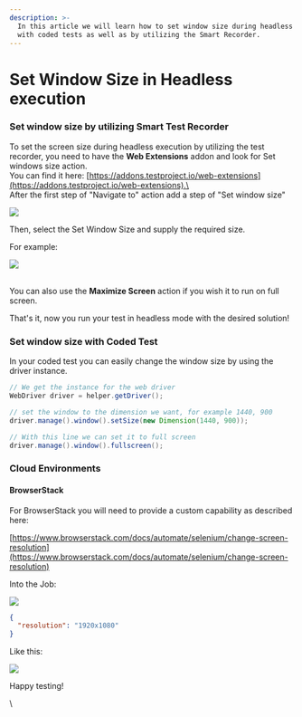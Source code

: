 ```yaml
---
description: >-
  In this article we will learn how to set window size during headless execution
  with coded tests as well as by utilizing the Smart Recorder.
---
```


# Set Window Size in Headless execution

### Set window size by utilizing Smart Test Recorder <a href="#set-window-size-by-utilizing-smart-test-recorder" id="set-window-size-by-utilizing-smart-test-recorder"></a>

To set the screen size during headless execution by utilizing the test recorder, you need to have the **Web Extensions** addon and look for Set windows size action.\
You can find it here: [https://addons.testproject.io/web-extensions](https://addons.testproject.io/web-extensions).\
\
After the first step of "Navigate to" action add a step of "Set window size"

![](../../.gitbook/assets/chrome\_cRScbKPpYC.png)

Then, select the Set Window Size and supply the required size.

For example:

![](../../.gitbook/assets/chrome\_A5VII9jLD2.png)

\
You can also use the **Maximize Screen** action if you wish it to run on full screen.

That's it, now you run your test in headless mode with the desired solution!&#x20;

### Set window size with Coded Test <a href="#set-window-size-with-coded-test" id="set-window-size-with-coded-test"></a>

In your coded test you can easily change the window size by using the driver instance.

```java
// We get the instance for the web driver
WebDriver driver = helper.getDriver(); 

// set the window to the dimension we want, for example 1440, 900
driver.manage().window().setSize(new Dimension(1440, 900));

// With this line we can set it to full screen
driver.manage().window().fullscreen();
```

### &#x20;Cloud Environments <a href="#h_02c89d04c2" id="h_02c89d04c2"></a>

#### BrowserStack <a href="#h_66a50686f3" id="h_66a50686f3"></a>

For BrowserStack you will need to provide a custom capability as described here:

[https://www.browserstack.com/docs/automate/selenium/change-screen-resolution](https://www.browserstack.com/docs/automate/selenium/change-screen-resolution)

Into the Job:

![](https://downloads.intercomcdn.com/i/o/352242992/d5b4b0e0b96a86b09a79e134/Screen+Shot+2021-06-18+at+11.29.37.png)

```json
{
  "resolution": "1920x1080"
}
```

Like this:

![](https://downloads.intercomcdn.com/i/o/352243227/06ce05e603ae8562ba522e15/Screen+Shot+2021-06-18+at+11.32.42.png)

Happy testing!

\
